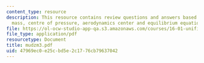 ```yaml
---
content_type: resource
description: This resource contains review questions and answers based on center of
  mass, centre of pressure, aerodynamics center and equilibrium equation.
file: https://ol-ocw-studio-app-qa.s3.amazonaws.com/courses/16-01-unified-engineering-i-ii-iii-iv-fall-2005-spring-2006/47969ec0e25cbd5e2c1776cb79637042_mudzm3.pdf
file_type: application/pdf
resourcetype: Document
title: mudzm3.pdf
uid: 47969ec0-e25c-bd5e-2c17-76cb79637042
---
```

